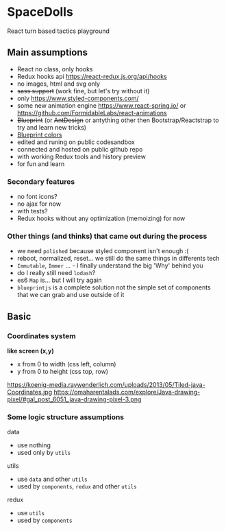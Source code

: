 # SpaceDolls

React turn based tactics playground

## Main assumptions

- React no class, only hooks
- Redux hooks api https://react-redux.js.org/api/hooks
- no images, html and svg only
- ~~sass support~~ (work fine, but let's try without it)
- only https://www.styled-components.com/
- some new animation engine https://www.react-spring.io/ or https://github.com/FormidableLabs/react-animations
- ~~Blueprint~~ (or ~~AntDesign~~ or antything other then Bootstrap/Reactstrap to try and learn new tricks)
- [Blueprint colors](https://blueprintjs.com/docs/#core/colors)
- edited and runing on public codesandbox
- connected and hosted on public github repo
- with working Redux tools and history preview
- for fun and learn

### Secondary features

- no font icons?
- no ajax for now
- with tests?
- Redux hooks without any optimization (memoizing) for now

### Other things (and thinks) that came out during the process

- we need `polished` because styled component isn't enough :(
- reboot, normalized, reset... we still do the same things in differents tech
- `Immutable`, `Immer` ... - I finally understand the big 'Why' behind you
- do I really still need `lodash`?
- es6 `Map` is... but I will try again
- `blueprintjs` is a complete solution not the simple set of components that we can grab and use outside of it

## Basic

### Coordinates system

**like screen (x,y)**

- x from 0 to width (css left, column)
- y from 0 to height (css top, row)

https://koenig-media.raywenderlich.com/uploads/2013/05/Tiled-java-Coordinates.jpg
https://omaharentalads.com/explore/Java-drawing-pixel/#gal_post_6051_java-drawing-pixel-3.png

### Some logic structure assumptions

data
- use nothing
- used only by `utils`

utils
- use `data` and other `utils`
- used by `components`, `redux` and other `utils`

redux
- use `utils`
- used by `components`

